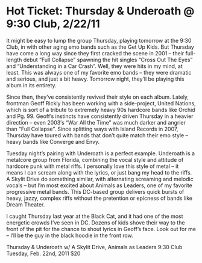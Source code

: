 # Hot Ticket: Thursday & Underoath @ 9:30 Club, 2/22/11

It might be easy to lump the group Thursday, playing tomorrow at the 9:30 Club, in with other aging emo bands such as the Get Up Kids. But Thursday have come a long way since they first cracked the scene in 2001 – their full-length debut “Full Collapse” spawning the hit singles “Cross Out The Eyes” and “Understanding in a Car Crash”. Well, they were hits in my mind, at least. This was always one of my favorite emo bands – they were dramatic and serious, and just a bit heavy. Tomorrow night, they’ll be playing this album in its entirety.

Since then, they’ve consistently revived their style on each album. Lately, frontman Geoff Rickly has been working with a side-project, United Nations, which is sort of a tribute to extremely heavy 90s hardcore bands like Orchid and Pg. 99. Geoff’s instincts have consistently driven Thursday in a heavier direction – even 2003′s “War All the Time” was much darker and angrier than “Full Collapse”. Since splitting ways with Island Records in 2007, Thursday have toured with bands that don’t quite match their emo style – heavy bands like Converge and Envy.

Tuesday night’s pairing with Underoath is a perfect example. Underoath is a metalcore group from Florida, combining the vocal style and attitude of hardcore punk with metal riffs. I personally love this style of metal – it means I can scream along with the lyrics, or just bang my head to the riffs. A Skylit Drive do something similar, with alternating screaming and melodic vocals – but I’m most excited about Animals as Leaders, one of my favorite progressive metal bands. This DC-based group delivers quick bursts of heavy, jazzy, complex riffs without the pretention or epicness of bands like Dream Theater.

I caught Thursday last year at the Black Cat, and it had one of the most energetic crowds I’ve seen in DC. Dozens of kids shove their way to the front of the pit for the chance to shout lyrics in Geoff’s face. Look out for me – I’ll be the guy in the black hoodie in the front row.

Thursday & Underoath
w/ A Skylit Drive, Animals as Leaders
9:30 Club
Tuesday, Feb. 22nd, 2011
$20
